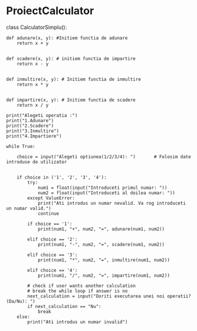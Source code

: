 # ProiectCalculator

class CalculatorSimplu():


    def adunare(x, y): #Initiem functia de adunare
        return x + y


    def scadere(x, y): # initiem functia de impartire
        return x - y


    def inmultire(x, y): # Initiem functia de inmultire
        return x * y


    def impartire(x, y): # Initiem functia de scadere
        return x / y

    print("Alegeti operatia :")
    print("1.Adunare")
    print("2.Scadere")
    print("3.Inmultire")
    print("4.Impartiere")

    while True:

        choice = input("Alegeti optiunea(1/2/3/4): ")       # Folosim date introduse de utilizator


        if choice in ('1', '2', '3', '4'):
            try:
                num1 = float(input("Introduceti primul numar: "))
                num2 = float(input("Introduceti al doilea numar: "))
            except ValueError:
                print("Ati introdus un numar nevalid. Va rog introduceti un numar valid.")
                continue

            if choice == '1':
                print(num1, "+", num2, "=", adunare(num1, num2))

            elif choice == '2':
                print(num1, "-", num2, "=", scadere(num1, num2))

            elif choice == '3':
                print(num1, "*", num2, "=", inmultire(num1, num2))

            elif choice == '4':
                print(num1, "/", num2, "=", impartire(num1, num2))

            # check if user wants another calculation
            # break the while loop if answer is no
            next_calculation = input("Doriti executarea unei noi operatii? (Da/Nu): ")
            if next_calculation == "Nu":
                break
        else:
            print("Ati introdus un numar invalid")
